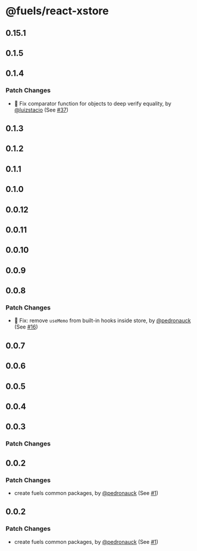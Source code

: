 # @fuels/react-xstore

## 0.15.1

## 0.1.5

## 0.1.4

### Patch Changes

- 🐞 Fix comparator function for objects to deep verify equality, by [@luizstacio](https://github.com/luizstacio) (See [#37](https://github.com/FuelLabs/fuels-npm-packs/pull/37))

## 0.1.3

## 0.1.2

## 0.1.1

## 0.1.0

## 0.0.12

## 0.0.11

## 0.0.10

## 0.0.9

## 0.0.8

### Patch Changes

- 🐞 Fix: remove `useMemo` from built-in hooks inside store, by [@pedronauck](https://github.com/pedronauck) (See [#16](https://github.com/FuelLabs/fuels-npm-packs/pull/16))

## 0.0.7

## 0.0.6

## 0.0.5

## 0.0.4

## 0.0.3

### Patch Changes

## 0.0.2

### Patch Changes

- create fuels common packages, by [@pedronauck](https://github.com/pedronauck) (See [#1](https://github.com/FuelLabs/fuels-npm-packs/pull/1))

## 0.0.2

### Patch Changes

- create fuels common packages, by [@pedronauck](https://github.com/pedronauck) (See [#1](https://github.com/FuelLabs/fuels-npm-packs/pull/1))
